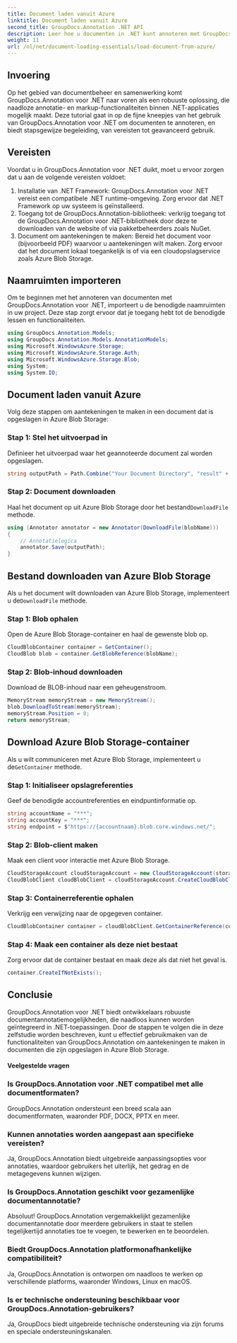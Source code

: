 ```yaml
---
title: Document laden vanuit Azure
linktitle: Document laden vanuit Azure
second_title: GroupDocs.Annotation .NET API
description: Leer hoe u documenten in .NET kunt annoteren met GroupDocs.Annotation. Stapsgewijze zelfstudie voor naadloze integratie met Azure Blob Storage.
weight: 11
url: /nl/net/document-loading-essentials/load-document-from-azure/
---
```

## Invoering
Op het gebied van documentbeheer en samenwerking komt GroupDocs.Annotation voor .NET naar voren als een robuuste oplossing, die naadloze annotatie- en markup-functionaliteiten binnen .NET-applicaties mogelijk maakt. Deze tutorial gaat in op de fijne kneepjes van het gebruik van GroupDocs.Annotation voor .NET om documenten te annoteren, en biedt stapsgewijze begeleiding, van vereisten tot geavanceerd gebruik.
## Vereisten
Voordat u in GroupDocs.Annotation voor .NET duikt, moet u ervoor zorgen dat u aan de volgende vereisten voldoet:
1. Installatie van .NET Framework: GroupDocs.Annotation voor .NET vereist een compatibele .NET runtime-omgeving. Zorg ervoor dat .NET Framework op uw systeem is geïnstalleerd.
2. Toegang tot de GroupDocs.Annotation-bibliotheek: verkrijg toegang tot de GroupDocs.Annotation voor .NET-bibliotheek door deze te downloaden van de website of via pakketbeheerders zoals NuGet.
3. Document om aantekeningen te maken: Bereid het document voor (bijvoorbeeld PDF) waarvoor u aantekeningen wilt maken. Zorg ervoor dat het document lokaal toegankelijk is of via een cloudopslagservice zoals Azure Blob Storage.

## Naamruimten importeren
Om te beginnen met het annoteren van documenten met GroupDocs.Annotation voor .NET, importeert u de benodigde naamruimten in uw project. Deze stap zorgt ervoor dat je toegang hebt tot de benodigde lessen en functionaliteiten.
```csharp
using GroupDocs.Annotation.Models;
using GroupDocs.Annotation.Models.AnnotationModels;
using Microsoft.WindowsAzure.Storage;
using Microsoft.WindowsAzure.Storage.Auth;
using Microsoft.WindowsAzure.Storage.Blob;
using System;
using System.IO;
```

## Document laden vanuit Azure
Volg deze stappen om aantekeningen te maken in een document dat is opgeslagen in Azure Blob Storage:
### Stap 1: Stel het uitvoerpad in
Definieer het uitvoerpad waar het geannoteerde document zal worden opgeslagen.
```csharp
string outputPath = Path.Combine("Your Document Directory", "result" + Path.GetExtension("input.pdf"));
```
### Stap 2: Document downloaden
 Haal het document op uit Azure Blob Storage door het bestand`DownloadFile` methode.
```csharp
using (Annotator annotator = new Annotator(DownloadFile(blobName)))
{
    // Annotatielogica
    annotator.Save(outputPath);
}
```
## Bestand downloaden van Azure Blob Storage
 Als u het document wilt downloaden van Azure Blob Storage, implementeert u de`DownloadFile` methode.
### Stap 1: Blob ophalen
Open de Azure Blob Storage-container en haal de gewenste blob op.
```csharp
CloudBlobContainer container = GetContainer();
CloudBlob blob = container.GetBlobReference(blobName);
```
### Stap 2: Blob-inhoud downloaden
Download de BLOB-inhoud naar een geheugenstroom.
```csharp
MemoryStream memoryStream = new MemoryStream();
blob.DownloadToStream(memoryStream);
memoryStream.Position = 0;
return memoryStream;
```
## Download Azure Blob Storage-container
 Als u wilt communiceren met Azure Blob Storage, implementeert u de`GetContainer` methode.
### Stap 1: Initialiseer opslagreferenties
Geef de benodigde accountreferenties en eindpuntinformatie op.
```csharp
string accountName = "***";
string accountKey = "***";
string endpoint = $"https://{accountnaam}.blob.core.windows.net/";
```
### Stap 2: Blob-client maken
Maak een client voor interactie met Azure Blob Storage.
```csharp
CloudStorageAccount cloudStorageAccount = new CloudStorageAccount(storageCredentials, new Uri(endpoint), null, null, null);
CloudBlobClient cloudBlobClient = cloudStorageAccount.CreateCloudBlobClient();
```
### Stap 3: Containerreferentie ophalen
Verkrijg een verwijzing naar de opgegeven container.
```csharp
CloudBlobContainer container = cloudBlobClient.GetContainerReference(containerName);
```
### Stap 4: Maak een container als deze niet bestaat
Zorg ervoor dat de container bestaat en maak deze als dat niet het geval is.
```csharp
container.CreateIfNotExists();
```

## Conclusie
GroupDocs.Annotation voor .NET biedt ontwikkelaars robuuste documentannotatiemogelijkheden, die naadloos kunnen worden geïntegreerd in .NET-toepassingen. Door de stappen te volgen die in deze zelfstudie worden beschreven, kunt u effectief gebruikmaken van de functionaliteiten van GroupDocs.Annotation om aantekeningen te maken in documenten die zijn opgeslagen in Azure Blob Storage.
#### Veelgestelde vragen
### Is GroupDocs.Annotation voor .NET compatibel met alle documentformaten?
GroupDocs.Annotation ondersteunt een breed scala aan documentformaten, waaronder PDF, DOCX, PPTX en meer.
### Kunnen annotaties worden aangepast aan specifieke vereisten?
Ja, GroupDocs.Annotation biedt uitgebreide aanpassingsopties voor annotaties, waardoor gebruikers het uiterlijk, het gedrag en de metagegevens kunnen wijzigen.
### Is GroupDocs.Annotation geschikt voor gezamenlijke documentannotatie?
Absoluut! GroupDocs.Annotation vergemakkelijkt gezamenlijke documentannotatie door meerdere gebruikers in staat te stellen tegelijkertijd annotaties toe te voegen, te bewerken en te beoordelen.
### Biedt GroupDocs.Annotation platformonafhankelijke compatibiliteit?
Ja, GroupDocs.Annotation is ontworpen om naadloos te werken op verschillende platforms, waaronder Windows, Linux en macOS.
### Is er technische ondersteuning beschikbaar voor GroupDocs.Annotation-gebruikers?
Ja, GroupDocs biedt uitgebreide technische ondersteuning via zijn forums en speciale ondersteuningskanalen.